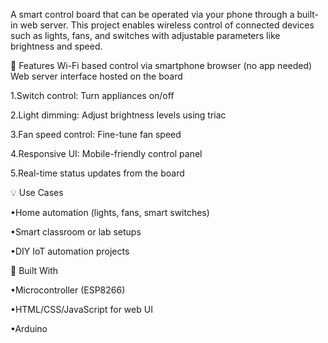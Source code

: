 A smart control board that can be operated via your phone through a built-in web server. This project enables wireless control of connected devices such as lights, fans, and switches with adjustable parameters like brightness and speed.

🔧 Features
Wi-Fi based control via smartphone browser (no app needed)
Web server interface hosted on the board

1.Switch control: Turn appliances on/off

2.Light dimming: Adjust brightness levels using triac

3.Fan speed control: Fine-tune fan speed

4.Responsive UI: Mobile-friendly control panel

5.Real-time status updates from the board

💡 Use Cases

•Home automation (lights, fans, smart switches)

•Smart classroom or lab setups

•DIY IoT automation projects

🧰 Built With

•Microcontroller (ESP8266)

•HTML/CSS/JavaScript for web UI

•Arduino

